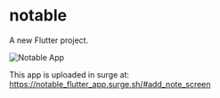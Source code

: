 # notable

A new Flutter project.

![Notable App](./assets/images/log.png)

This app is uploaded in surge at: https://notable_flutter_app.surge.sh/#add_note_screen